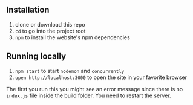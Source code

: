 ## Installation

1. clone or download this repo
2. `cd` to go into the project root
3. `npm` to install the website's npm dependencies

## Running locally

1. `npm start` to start `nodemon` and `concurrently`
2. `open http://localhost:3000` to open the site in your favorite browser

The first you run this you might see an error message since there is no `index.js` file inside the build folder. You need to restart the server.
